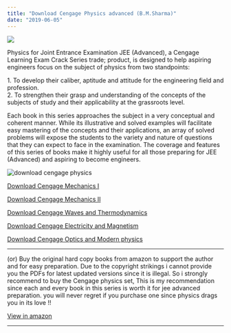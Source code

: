 ```yaml
---
title: "Download Cengage Physics advanced (B.M.Sharma)"
date: "2019-06-05"
---
```


![](/images/Cengage-physics.jpg)

Physics for Joint Entrance Examination JEE (Advanced), a Cengage Learning Exam Crack Series trade; product, is designed to help aspiring engineers focus on the subject of physics from two standpoints:

1\. To develop their caliber, aptitude and attitude for the engineering field and profession.  
2\. To strengthen their grasp and understanding of the concepts of the subjects of study and their applicability at the grassroots level.

Each book in this series approaches the subject in a very conceptual and coherent manner. While its illustrative and solved examples will facilitate easy mastering of the concepts and their applications, an array of solved problems will expose the students to the variety and nature of questions that they can expect to face in the examination. The coverage and features of this series of books make it highly useful for all those preparing for JEE (Advanced) and aspiring to become engineers.

![download cengage physics](/images/all-phy.jpg)

[Download Cengage Mechanics I](https://drive.google.com/open?id=1V6WxudTongFRqR-TLxUaAN51sjTjbOHU)

[Download Cengage Mechanics II](https://drive.google.com/open?id=1Bl-dpxt0bKqdnx5IEPU3AZ_TrPnHObuo)

[Download Cengage Waves and Thermodynamics](https://drive.google.com/open?id=1JN_QPAXR3DMbVa8eztOVKjNDlyb2qnL9)

[Download Cengage Electricity and Magnetism](https://drive.google.com/open?id=1NZgTw9TdXYd0bXsPynOEOTxmgpuXAdmQ)

[Download Cengage Optics and Modern physics](https://drive.google.com/open?id=1OMuQTr3Tk5FE1xl0zFueA2TYriwe5ohg)

---

(or) Buy the original hard copy books from amazon to support the author and for easy preparation. Due to the copyright strikings i cannot provide you the PDFs for latest updated versions since it is illegal. So i strongly recommend to buy the Cengage physics set, This is my recommendation since each and every book in this series is worth it for jee advanced preparation. you will never regret if you purchase one since physics drags you in its love !!

[View in amazon](https://amzn.to/2uIuEqy)

---
